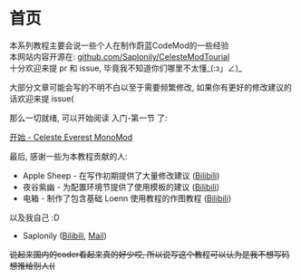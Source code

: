 # 首页

本系列教程主要会说一些个人在制作蔚蓝CodeMod的一些经验  
本网站内容开源在: [github.com/Saplonily/CelesteModTourial](https://github.com/Saplonily/CelesteModTourial)  
十分欢迎来提 pr 和 issue, 毕竟我不知道你们哪里不太懂_(:з」∠)_  

大部分文章可能会写的不明不白以至于需要频繁修改, 如果你有更好的修改建议的话欢迎来提 issue(  

那么一切就绪, 可以开始阅读 入门-第一节 了:

[开始 - Celeste Everest MonoMod](./begin/celeste_everest_monomod.md)

最后, 感谢一些为本教程贡献的人:

- Apple Sheep - 在写作初期提供了大量修改建议 ([Bilibili](https://space.bilibili.com/227488539))
- 夜谷紫幽 - 为配置环境节提供了使用模板的建议 ([Bilibili](https://space.bilibili.com/346379712))
- 电箱 - 制作了包含基础 Loenn 使用教程的作图教程 ([Bilibili](https://space.bilibili.com/240308518))

以及我自己 :D

- Saplonily ([Bilibili](https://space.bilibili.com/39046375), [Mail](mailto:Saplonily@outlook.com))

<del>说起来国内的coder看起来真的好少哎, 所以说写这个教程可以认为是我不想写码想推给别人((</del>